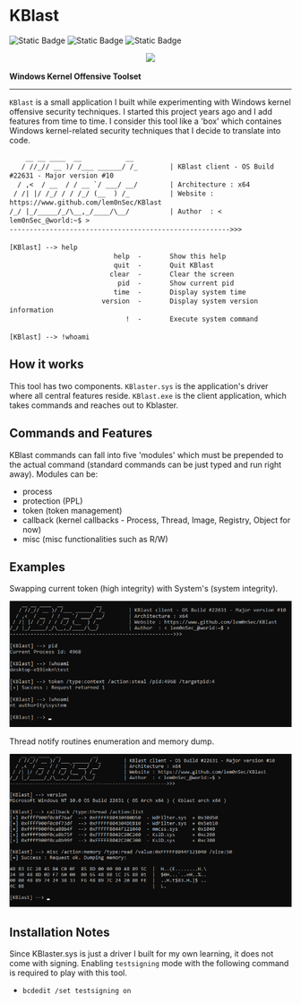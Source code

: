 # KBlast

![Static Badge](https://img.shields.io/badge/Version-0.2-red?style=flat&color=red) ![Static Badge](https://img.shields.io/badge/License-GPL_3.0-red?style=flat&color=blue) ![Static Badge](https://img.shields.io/badge/Author-lem0nSec-red?style=flat&color=yellow)

<p align="center">
  <img src="pictures/KBlast_logo.png">
</p>

__Windows Kernel Offensive Toolset__

-----------------------------------------------------------------------------------------------------------------------------------------------------------------
`KBlast` is a small application I built while experimenting with Windows kernel offensive security techniques. I started this project years ago and I add features from time to time. I consider this tool like a 'box' which containes Windows kernel-related security techniques that I decide to translate into code.

```
    __ __ ____  __           __
   / //_// __ )/ /___ ______/ /_        | KBlast client - OS Build #22631 - Major version #10
  / ,<  / __  / / __ `/ ___/ __/        | Architecture : x64
 / /| |/ /_/ / / /_/ (__  ) /_          | Website : https://www.github.com/lem0nSec/KBlast
/_/ |_/_____/_/\__,_/____/\__/          | Author  : < lem0nSec_@world:~$ >
------------------------------------------------------->>>

[KBlast] --> help
                          help  -       Show this help
                          quit  -       Quit KBlast
                         clear  -       Clear the screen
                           pid  -       Show current pid
                          time  -       Display system time
                       version  -       Display system version information
                             !  -       Execute system command

[KBlast] --> !whoami
```
## How it works
This tool has two components. `KBlaster.sys` is the application's driver where all central features reside. `KBlast.exe` is the client application, which takes commands and reaches out to Kblaster.

## Commands and Features
KBlast commands can fall into five 'modules' which must be prepended to the actual command (standard commands can be just typed and run right away). Modules can be:

- process
- protection (PPL)
- token (token management)
- callback (kernel callbacks - Process, Thread, Image, Registry, Object for now)
- misc (misc functionalities such as R/W)


## Examples
Swapping current token (high integrity) with System's (system integrity).

![](pictures/token_stealing.png)


Thread notify routines enumeration and memory dump.

![](pictures/mem_read.png)


## Installation Notes
Since KBlaster.sys is just a driver I built for my own learning, it does not come with signing. Enabling `testsigning` mode with the following command is required to play with this tool.

- `bcdedit /set testsigning on`

